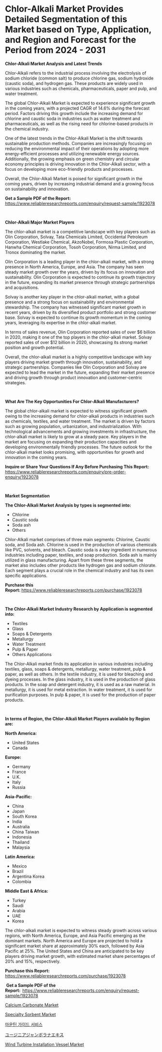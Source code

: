 <p><h1>Chlor-Alkali Market Provides Detailed Segmentation of this Market based on Type, Application, and Region and Forecast for the Period from 2024 - 2031</h1></p><p><strong>Chlor-Alkali Market Analysis and Latest Trends</strong></p>
<p><p>Chlor-Alkali refers to the industrial process involving the electrolysis of sodium chloride (common salt) to produce chlorine gas, sodium hydroxide (caustic soda), and hydrogen gas. These products are widely used in various industries such as chemicals, pharmaceuticals, paper and pulp, and water treatment.</p><p>The global Chlor-Alkali Market is expected to experience significant growth in the coming years, with a projected CAGR of 14.6% during the forecast period. Factors driving this growth include the increasing demand for chlorine and caustic soda in industries such as water treatment and pharmaceuticals, as well as the rising need for chlorine-based products in the chemical industry.</p><p>One of the latest trends in the Chlor-Alkali Market is the shift towards sustainable production methods. Companies are increasingly focusing on reducing the environmental impact of their operations by adopting more energy-efficient processes and utilizing renewable energy sources. Additionally, the growing emphasis on green chemistry and circular economy principles is driving innovation in the Chlor-Alkali sector, with a focus on developing more eco-friendly products and processes.</p><p>Overall, the Chlor-Alkali Market is poised for significant growth in the coming years, driven by increasing industrial demand and a growing focus on sustainability and innovation.</p></p>
<p><strong>Get a Sample PDF of the Report:&nbsp;</strong> <a href="https://www.reliableresearchreports.com/enquiry/request-sample/1923078">https://www.reliableresearchreports.com/enquiry/request-sample/1923078</a></p>
<p>&nbsp;</p>
<p><strong>Chlor-Alkali Major Market Players</strong></p>
<p><p>The chlor-alkali market is a competitive landscape with key players such as Olin Corporation, Solvay, Tata Chemicals Limited, Occidental Petroleum Corporation, Westlake Chemical, AkzoNobel, Formosa Plastic Corporation, Hanwha Chemical Corporation, Tosoh Corporation, Nirma Limited, and Tronox dominating the market.</p><p>Olin Corporation is a leading player in the chlor-alkali market, with a strong presence in North America, Europe, and Asia. The company has seen steady market growth over the years, driven by its focus on innovation and sustainability. Olin Corporation is expected to continue its growth trajectory in the future, expanding its market presence through strategic partnerships and acquisitions.</p><p>Solvay is another key player in the chlor-alkali market, with a global presence and a strong focus on sustainability and environmental stewardship. The company has witnessed significant market growth in recent years, driven by its diversified product portfolio and strong customer base. Solvay is expected to continue its growth momentum in the coming years, leveraging its expertise in the chlor-alkali market.</p><p>In terms of sales revenue, Olin Corporation reported sales of over $6 billion in 2020, making it one of the top players in the chlor-alkali market. Solvay reported sales of over $12 billion in 2020, showcasing its strong market position and growth potential.</p><p>Overall, the chlor-alkali market is a highly competitive landscape with key players driving market growth through innovation, sustainability, and strategic partnerships. Companies like Olin Corporation and Solvay are expected to lead the market in the future, expanding their market presence and driving growth through product innovation and customer-centric strategies.</p></p>
<p>&nbsp;</p>
<p><strong>What Are The Key Opportunities For Chlor-Alkali Manufacturers?</strong></p>
<p><p>The global chlor-alkali market is expected to witness significant growth owing to the increasing demand for chlor-alkali products in industries such as chemicals, textiles, and water treatment. The market is driven by factors such as growing population, urbanization, and industrialization. With technological advancements and growing investments in infrastructure, the chlor-alkali market is likely to grow at a steady pace. Key players in the market are focusing on expanding their production capacities and developing environmentally friendly processes. The future outlook for the chlor-alkali market looks promising, with opportunities for growth and innovation in the coming years.</p></p>
<p><strong>Inquire or Share Your Questions If Any Before Purchasing This Report:</strong> <a href="https://www.reliableresearchreports.com/enquiry/pre-order-enquiry/1923078">https://www.reliableresearchreports.com/enquiry/pre-order-enquiry/1923078</a></p>
<p>&nbsp;</p>
<p><strong>Market Segmentation</strong></p>
<p><strong>The Chlor-Alkali Market Analysis by types is segmented into:</strong></p>
<p><ul><li>Chlorine</li><li>Caustic soda</li><li>Soda ash</li><li>Others</li></ul></p>
<p><p>Chlor-Alkali market comprises of three main segments: Chlorine, Caustic soda, and Soda ash. Chlorine is used in the production of various chemicals like PVC, solvents, and bleach. Caustic soda is a key ingredient in numerous industries including paper, textiles, and soap production. Soda ash is mainly utilized in glass manufacturing. Apart from these three segments, the market also includes other products like hydrogen gas and sodium chlorate. Each segment plays a crucial role in the chemical industry and has its own specific applications.</p></p>
<p><strong>Purchase this Report:&nbsp;</strong><a href="https://www.reliableresearchreports.com/purchase/1923078">https://www.reliableresearchreports.com/purchase/1923078</a></p>
<p>&nbsp;</p>
<p><strong>The Chlor-Alkali Market Industry Research by Application is segmented into:</strong></p>
<p><ul><li>Textiles</li><li>Glass</li><li>Soaps & Detergents</li><li>Metallurgy</li><li>Water Treatment</li><li>Pulp & Paper</li><li>Others Applications</li></ul></p>
<p><p>The Chlor-Alkali market finds its application in various industries including textiles, glass, soaps & detergents, metallurgy, water treatment, pulp & paper, as well as others. In the textile industry, it is used for bleaching and dyeing processes. In the glass industry, it is used in the production of glass products. In the soap and detergent industry, it is used as a raw material. In metallurgy, it is used for metal extraction. In water treatment, it is used for purification purposes. In pulp & paper, it is used for the production of paper products.</p></p>
<p>&nbsp;</p>
<p><strong>In terms of Region, the Chlor-Alkali Market Players available by Region are:</strong></p>
<p>
    <p> <strong> North America: </strong>
        <ul>
            <li>United States</li>
            <li>Canada</li>
        </ul>
        </p> 
    <p> <strong> Europe: </strong>
        <ul>
            <li>Germany</li>
            <li>France</li>
            <li>U.K.</li>
            <li>Italy</li>
            <li>Russia</li>
        </ul>
        </p> 
    <p> <strong> Asia-Pacific: </strong>
        <ul>
            <li>China</li>
            <li>Japan</li>
            <li>South Korea</li>
            <li>India</li>
            <li>Australia</li>
            <li>China Taiwan</li>
            <li>Indonesia</li>
            <li>Thailand</li>
            <li>Malaysia</li>
        </ul>
        </p> 
    <p> <strong> Latin America: </strong>
        <ul>
            <li>Mexico</li>
            <li>Brazil</li>
            <li>Argentina Korea</li>
            <li>Colombia</li>
        </ul>
        </p> 
    <p> <strong> Middle East & Africa: </strong>
        <ul>
            <li>Turkey</li>
            <li>Saudi</li>
            <li>Arabia</li>
            <li>UAE</li>
            <li>Korea</li>
        </ul>
    </p>
    </p>
<p><p>The chlor-alkali market is expected to witness steady growth across various regions, with North America, Europe, and Asia Pacific emerging as the dominant markets. North America and Europe are projected to hold a significant market share at approximately 30% each, followed by Asia Pacific at 25%. The United States and China are anticipated to be key players driving market growth, with estimated market share percentages of 20% and 15%, respectively.</p></p>
<p><strong>Purchase this Report: </strong><a href="https://www.reliableresearchreports.com/purchase/1923078">https://www.reliableresearchreports.com/purchase/1923078</a></p>
<p>&nbsp;<strong>Get a Sample PDF of the Report:&nbsp;&nbsp;</strong><a href="https://www.reliableresearchreports.com/enquiry/request-sample/1923078">https://www.reliableresearchreports.com/enquiry/request-sample/1923078</a></p>
<p><strong></strong></p>
<p><p><a href="https://view.publitas.com/reportprime-1/calcium-carbonate-market-offers-provide-insightful-data-for-the-time-period-from-2024-to-2031-and-also-provide-analysis-based-on-application-type-and-region/">Calcium Carbonate Market</a></p><p><a href="https://github.com/PeterParrish5/Market-Research-Report-List-3/blob/main/specialty-sorbent-market.md">Specialty Sorbent Market</a></p><p><a href="https://github.com/vsn7qpua81q/Market-Research-Report-List-1/blob/main/6613312184491.md">마운틴 가이드 서비스</a></p><p><a href="https://medium.com/@danilocardozo_82/%E3%83%A6%E3%83%BC%E3%82%B8%E3%82%A7%E3%83%8B%E3%82%A2%E3%82%B8%E3%83%A3%E3%83%B3%E3%83%9C%E3%83%A9%E3%83%8A%E3%82%A8%E3%82%AD%E3%82%B9%E5%B8%82%E5%A0%B4%E3%83%AC%E3%83%9D%E3%83%BC%E3%83%88%E3%81%AF-%E3%81%93%E3%81%AE%E5%B8%82%E5%A0%B4%E3%81%AE%E6%9C%80%E6%96%B0%E3%81%AE%E3%83%88%E3%83%AC%E3%83%B3%E3%83%89%E3%81%A8%E6%88%90%E9%95%B7%E6%A9%9F%E4%BC%9A%E3%82%92%E6%98%8E%E3%82%89%E3%81%8B%E3%81%AB%E3%81%97%E3%81%A6%E3%81%84%E3%81%BE%E3%81%99-ac719b0d21c5">ユージニアジャンボラナエキス</a></p><p><a href="https://view.publitas.com/reportprime-1/wind-turbine-installation-vessel-market-research-report-reveals-the-latest-trends-and-opportunities-of-this-market-for-period-from-2024-2031/">Wind Turbine Installation Vessel Market</a></p></p>